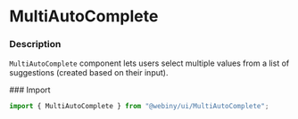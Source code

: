 # MultiAutoComplete

### Description
`MultiAutoComplete` component lets users select multiple values from a list of suggestions (created based on their input).

### Import
```js
import { MultiAutoComplete } from "@webiny/ui/MultiAutoComplete";
```